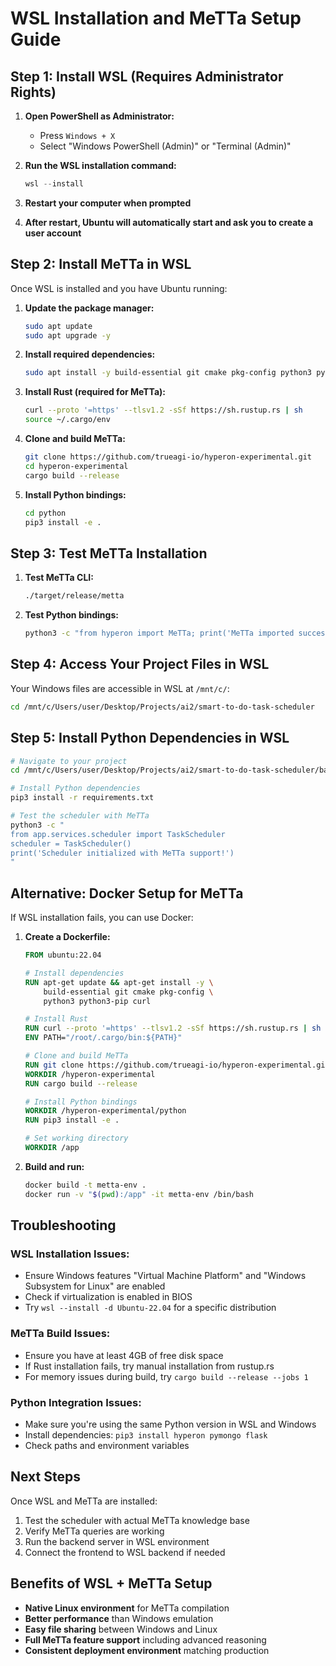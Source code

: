 # WSL Installation and MeTTa Setup Guide

## Step 1: Install WSL (Requires Administrator Rights)

1. **Open PowerShell as Administrator:**
   - Press `Windows + X`
   - Select "Windows PowerShell (Admin)" or "Terminal (Admin)"

2. **Run the WSL installation command:**
   ```powershell
   wsl --install
   ```

3. **Restart your computer when prompted**

4. **After restart, Ubuntu will automatically start and ask you to create a user account**

## Step 2: Install MeTTa in WSL

Once WSL is installed and you have Ubuntu running:

1. **Update the package manager:**
   ```bash
   sudo apt update
   sudo apt upgrade -y
   ```

2. **Install required dependencies:**
   ```bash
   sudo apt install -y build-essential git cmake pkg-config python3 python3-pip curl
   ```

3. **Install Rust (required for MeTTa):**
   ```bash
   curl --proto '=https' --tlsv1.2 -sSf https://sh.rustup.rs | sh
   source ~/.cargo/env
   ```

4. **Clone and build MeTTa:**
   ```bash
   git clone https://github.com/trueagi-io/hyperon-experimental.git
   cd hyperon-experimental
   cargo build --release
   ```

5. **Install Python bindings:**
   ```bash
   cd python
   pip3 install -e .
   ```

## Step 3: Test MeTTa Installation

1. **Test MeTTa CLI:**
   ```bash
   ./target/release/metta
   ```

2. **Test Python bindings:**
   ```bash
   python3 -c "from hyperon import MeTTa; print('MeTTa imported successfully!')"
   ```

## Step 4: Access Your Project Files in WSL

Your Windows files are accessible in WSL at `/mnt/c/`:

```bash
cd /mnt/c/Users/user/Desktop/Projects/ai2/smart-to-do-task-scheduler
```

## Step 5: Install Python Dependencies in WSL

```bash
# Navigate to your project
cd /mnt/c/Users/user/Desktop/Projects/ai2/smart-to-do-task-scheduler/backend

# Install Python dependencies
pip3 install -r requirements.txt

# Test the scheduler with MeTTa
python3 -c "
from app.services.scheduler import TaskScheduler
scheduler = TaskScheduler()
print('Scheduler initialized with MeTTa support!')
"
```

## Alternative: Docker Setup for MeTTa

If WSL installation fails, you can use Docker:

1. **Create a Dockerfile:**
   ```dockerfile
   FROM ubuntu:22.04
   
   # Install dependencies
   RUN apt-get update && apt-get install -y \
       build-essential git cmake pkg-config \
       python3 python3-pip curl
   
   # Install Rust
   RUN curl --proto '=https' --tlsv1.2 -sSf https://sh.rustup.rs | sh -s -- -y
   ENV PATH="/root/.cargo/bin:${PATH}"
   
   # Clone and build MeTTa
   RUN git clone https://github.com/trueagi-io/hyperon-experimental.git
   WORKDIR /hyperon-experimental
   RUN cargo build --release
   
   # Install Python bindings
   WORKDIR /hyperon-experimental/python
   RUN pip3 install -e .
   
   # Set working directory
   WORKDIR /app
   ```

2. **Build and run:**
   ```bash
   docker build -t metta-env .
   docker run -v "$(pwd):/app" -it metta-env /bin/bash
   ```

## Troubleshooting

### WSL Installation Issues:
- Ensure Windows features "Virtual Machine Platform" and "Windows Subsystem for Linux" are enabled
- Check if virtualization is enabled in BIOS
- Try `wsl --install -d Ubuntu-22.04` for a specific distribution

### MeTTa Build Issues:
- Ensure you have at least 4GB of free disk space
- If Rust installation fails, try manual installation from rustup.rs
- For memory issues during build, try `cargo build --release --jobs 1`

### Python Integration Issues:
- Make sure you're using the same Python version in WSL and Windows
- Install dependencies: `pip3 install hyperon pymongo flask`
- Check paths and environment variables

## Next Steps

Once WSL and MeTTa are installed:

1. Test the scheduler with actual MeTTa knowledge base
2. Verify MeTTa queries are working
3. Run the backend server in WSL environment
4. Connect the frontend to WSL backend if needed

## Benefits of WSL + MeTTa Setup

- **Native Linux environment** for MeTTa compilation
- **Better performance** than Windows emulation
- **Easy file sharing** between Windows and Linux
- **Full MeTTa feature support** including advanced reasoning
- **Consistent deployment environment** matching production

